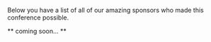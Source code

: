 Below you have a list of all of our amazing sponsors who made this conference possible.

** coming soon... **
